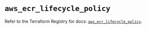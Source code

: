 # `aws_ecr_lifecycle_policy`

Refer to the Terraform Registry for docs: [`aws_ecr_lifecycle_policy`](https://registry.terraform.io/providers/hashicorp/aws/6.0.0/docs/resources/ecr_lifecycle_policy).
